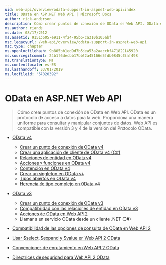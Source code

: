 ```yaml
---
uid: web-api/overview/odata-support-in-aspnet-web-api/index
title: OData en ASP.NET Web API | Microsoft Docs
author: rick-anderson
description: Cómo crear puntos de conexión de OData en Web API. OData es un protocolo de acceso a datos para la web. Proporciona una manera uniforme para consultar y manipular conjuntos de datos. Web API s...
ms.author: riande
ms.date: 08/17/2012
ms.assetid: 9151c605-e911-4f24-95b5-ca310b105abf
msc.legacyurl: /web-api/overview/odata-support-in-aspnet-web-api
msc.type: chapter
ms.openlocfilehash: 9b805bb1ed9d7b5dea53a2aaccbf471829145920
ms.sourcegitcommit: 24b1f6decbb17bb22a45166e5fdb0845c65af498
ms.translationtype: MT
ms.contentlocale: es-ES
ms.lasthandoff: 03/01/2019
ms.locfileid: "57020392"
---
```

<a name="odata-in-aspnet-web-api"></a>OData en ASP.NET Web API
====================
> Cómo crear puntos de conexión de OData en Web API. OData es un protocolo de acceso a datos para la web. Proporciona una manera uniforme para consultar y manipular conjuntos de datos. Web API es compatible con la versión 3 y 4 de la versión del Protocolo OData.


- [OData v4](odata-v4/index.md)

    - [Crear un punto de conexión de OData v4](odata-v4/create-an-odata-v4-endpoint.md)
    - [Crear una aplicación de cliente de OData v4 (C#)](odata-v4/create-an-odata-v4-client-app.md)
    - [Relaciones de entidad en OData v4](odata-v4/entity-relations-in-odata-v4.md)
    - [Acciones y funciones en OData v4](odata-v4/odata-actions-and-functions.md)
    - [Contención en OData v4](odata-v4/odata-containment-in-web-api-22.md)
    - [Crear un singleton en OData v4](odata-v4/using-a-singleton-in-an-odata-endpoint-in-web-api-22.md)
    - [Tipos abiertos en OData v4](odata-v4/use-open-types-in-odata-v4.md)
    - [Herencia de tipo complejo en OData v4](odata-v4/complex-type-inheritance-in-odata-v4.md)
- [OData v3](odata-v3/index.md)

    - [Crear un punto de conexión de OData v3](odata-v3/creating-an-odata-endpoint.md)
    - [Compatibilidad con las relaciones de entidad en OData v3](odata-v3/working-with-entity-relations.md)
    - [Acciones de OData en Web API 2](odata-v3/odata-actions.md)
    - [Llamar a un servicio OData desde un cliente .NET (C#)](odata-v3/calling-an-odata-service-from-a-net-client.md)
- [Compatibilidad de las opciones de consulta de OData en Web API 2](supporting-odata-query-options.md)
- [Usar $select, $expand y $value en Web API 2 OData](using-select-expand-and-value.md)
- [Convenciones de enrutamiento en Web API 2 OData](odata-routing-conventions.md)
- [Directrices de seguridad para Web API 2 OData](odata-security-guidance.md)
